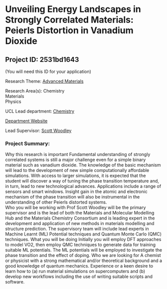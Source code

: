 # Unveiling Energy Landscapes in Strongly Correlated Materials: Peierls Distortion in Vanadium Dioxide

## Project ID: **2531bd1643**
(You will need this ID for your application)

Research Theme: [Advanced Materials](../themes/advanced-materials.md)

Research Area(s):
Chemistry<br />Materials<br />Physics

UCL Lead department: [Chemistry](../departments/chemistry.md)

[Department Website](https://www.ucl.ac.uk/chemistry)

Lead Supervisor: [Scott Woodley](https://profiles.ucl.ac.uk/7926)

### Project Summary:

Why this research is important
Fundamental understanding of strongly correlated systems is still a major challenge even for a simple binary material such as vanadium dioxide. The knowledge of the basic mechanism will lead to the development of new simple computationally affordable simulations. With access to larger simulations, it is expected that the student will discover a way of tuning the phase transition temperature and, in turn, lead to new technological advances. Applications include a range of sensors and smart windows. Insight gain in the atomic and electronic mechanism of the phase transition will also be instrumental in the understanding of other Peierls distorted systems.  
Who you will be working with
Prof Scott Woodley will be the primary supervisor and is the lead of both the Materials and Molecular Modelling Hub and the Materials Chemistry Consortium and is leading expert in the development and application of new methods in materials modelling and structure prediction. The supervisory team will include lead experts in Machine Learnt (ML) Potential techniques and Quantum Monte Carlo (QMC) techniques. 
What you will be doing
Initially you will employ DFT approaches to model VO2, then employ QMC techniques to generate data for training suitable ML potentials. The ML potentials will be employed to investigate the phase transition and the effect of doping. 
Who we are looking for
A chemist or physicist with a strong mathematical and/or theoretical background and a good knowledge of quantum mechanics. Experience or a keen desire to learn how to (a) run material simulations on supercomputers and (b) develop new workflows including the use of writing suitable scripts and software.
